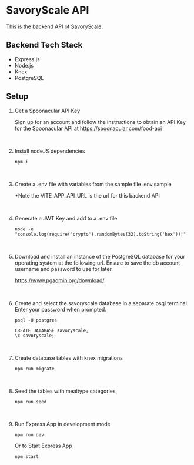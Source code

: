 # SavoryScale API

This is the backend API of [SavoryScale](https://github.com/ctam62/savoryscale).

## Backend Tech Stack
- Express.js
- Node.js
- Knex
- PostgreSQL

## Setup
1) Get a Spoonacular API Key
  
    Sign up for an account and follow the instructions to obtain an API Key for the Spoonacular API at https://spoonacular.com/food-api

<br>

2) Install nodeJS dependencies
    ```
    npm i
    ```
<br>

3) Create a .env file with variables from the sample file .env.sample

    *Note the VITE_APP_API_URL is the url for this backend API

<br>

4) Generate a JWT Key and add to a .env file
    ```
    node -e "console.log(require('crypto').randomBytes(32).toString('hex'));"
    ```
<br>

5) Download and install an instance of the PostgreSQL database for your operating system at the following url. Ensure to save the db account username and password to use for later.

    https://www.pgadmin.org/download/

<br>

6) Create and select the savoryscale database in a separate psql terminal. Enter your password when prompted.
    ```
    psql -U postgres

    CREATE DATABASE savoryscale;
    \c savoryscale;
    ```
<br>

7) Create database tables with knex migrations
    ```
    npm run migrate
    ```
<br>

8) Seed the tables with mealtype categories
    ```
    npm run seed
    ```
<br>

9) Run Express App in development mode
    ```
    npm run dev
    ```

    Or to Start Express App
    ```
    npm start
    ```

